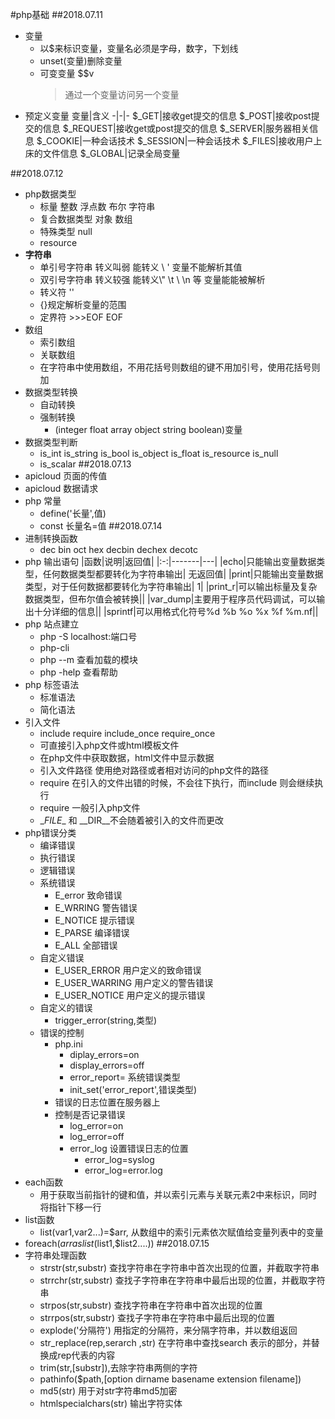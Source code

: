 #php基础
##2018.07.11
- 变量
  - 以$来标识变量，变量名必须是字母，数字，下划线
  - unset(变量)删除变量
  - 可变变量  $$v
    > 通过一个变量访问另一个变量
- 预定义变量
   变量|含义
   -|-|-
   $_GET|接收get提交的信息
   $_POST|接收post提交的信息
   $_REQUEST|接收get或post提交的信息
   $_SERVER|服务器相关信息
   $_COOKIE|一种会话技术
   $_SESSION|一种会话技术
   $_FILES|接收用户上床的文件信息
   $_GLOBAL|记录全局变量

##2018.07.12
- php数据类型
  + 标量 整数 浮点数 布尔 字符串 
  + 复合数据类型 对象 数组
  + 特殊类型 null 
  + resource 
- **字符串**
  + 单引号字符串 转义叫弱 能转义 \\ \' 变量不能解析其值
  + 双引号字符串 转义较强 能转义\\" \t \\ \n 等 变量能能被解析
  + 转义符 '\' 
  + {}规定解析变量的范围 
  + 定界符 >>>EOF EOF
- 数组
  + 索引数组
  + 关联数组
  + 在字符串中使用数组，不用花括号则数组的键不用加引号，使用花括号则加
- 数据类型转换
  + 自动转换
  + 强制转换
    * (integer float array object string boolean)变量
- 数据类型判断
  + is_int is_string is_bool is_object is_float is_resource is_null
  + is_scalar 
##2018.07.13
- apicloud 页面的传值
- apicloud 数据请求
- php 常量
  - define('长量',值)
  - const 长量名=值
##2018.07.14
- 进制转换函数
  + dec bin oct hex decbin dechex decotc
- php 输出语句
  |函数|说明|返回值|
  |:-:|-------|---|
  |echo|只能输出变量数据类型，任何数据类型都要转化为字符串输出|  无返回值|
  |print|只能输出变量数据类型，对于任何数据都要转化为字符串输出| 1|
  |print_r|可以输出标量及复杂数据类型，但布尔值会被转换||
  |var_dump|主要用于程序员代码调试，可以输出十分详细的信息||
  |sprintf|可以用格式化符号%d %b %o %x %f %m.nf||
- php 站点建立
  + php -S localhost:端口号
  + php-cli  
  + php --m 查看加载的模块
  + php -help 查看帮助
- php 标签语法
  + 标准语法 <?php if():?><?php endif?> <?php for():?><?php endfor?>
  + 简化语法 <?php if(){?><?php }?> <?php for()}?><?php }?>
- 引入文件
  + include require include_once require_once
  + 可直接引入php文件或html模板文件
  + 在php文件中获取数据，html文件中显示数据
  + 引入文件路径 使用绝对路径或者相对访问的php文件的路径
  + require 在引入的文件出错的时候，不会往下执行，而include 则会继续执行
  + require 一般引入php文件 
  + \__FILE__ 和 \__DIR__不会随着被引入的文件而更改
- php错误分类
  + 编译错误
  + 执行错误
  + 逻辑错误  
  + 系统错误
    * E_error 致命错误
    * E_WRRING 警告错误
    * E_NOTICE 提示错误
    * E_PARSE 编译错误
    * E_ALL 全部错误
  + 自定义错误
    * E_USER_ERROR 用户定义的致命错误
    * E_USER_WARRING 用户定义的警告错误
    * E_USER_NOTICE 用户定义的提示错误
  + 自定义的错误
    * trigger_error(string,类型)
  + 错误的控制
    * php.ini
      * diplay_errors=on 
      * display_errors=off
      * error_report= 系统错误类型
      * init_set('error_report',错误类型)
    * 错误的日志位置在服务器上
    * 控制是否记录错误
      * log_error=on 
      * log_error=off
      * error_log 设置错误日志的位置
        * error_log=syslog
        * error_log=error.log
- each函数
  + 用于获取当前指针的键和值，并以索引元素与关联元素2中来标识，同时将指针下移一行
- list函数
  + list(var1,var2...)=$arr, 从数组中的索引元素依次赋值给变量列表中的变量
- foreach($arr as list($list1,$list2....))
##2018.07.15
- 字符串处理函数
  + strstr(str,substr) 查找字符串在字符串中首次出现的位置，并截取字符串
  + strrchr(str,substr) 查找子字符串在字符串中最后出现的位置，并截取字符串
  + strpos(str,substr) 查找字符串在字符串中首次出现的位置
  + strrpos(str,substr) 查找子字符串在字符串中最后出现的位置
  + explode('分隔符') 用指定的分隔符，来分隔字符串，并以数组返回  
  + str_replace(rep,serarch ,str) 在字符串中查找search 表示的部分，并替换成rep代表的内容
  + trim(str,[substr]),去除字符串两侧的字符
  + pathinfo($path,[option dirname basename extension filename])
  + md5(str) 用于对str字符串md5加密
  + htmlspecialchars(str) 输出字符实体